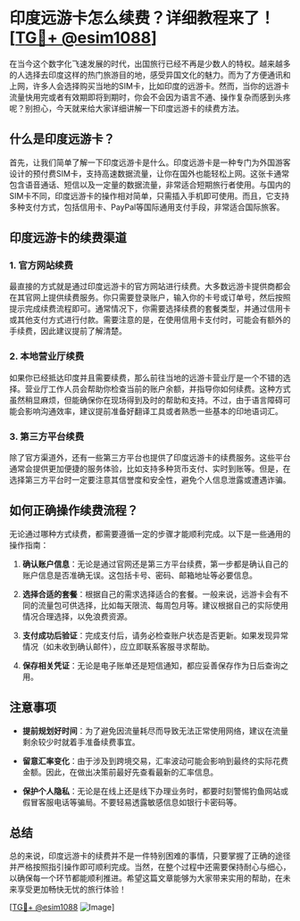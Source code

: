# 印度远游卡怎么续费？详细教程来了！[[TG💪+ @esim1088](https://t.me/s/esim1088)]

在当今这个数字化飞速发展的时代，出国旅行已经不再是少数人的特权。越来越多的人选择去印度这样的热门旅游目的地，感受异国文化的魅力。而为了方便通讯和上网，许多人会选择购买当地的SIM卡，比如印度的远游卡。然而，当你的远游卡流量快用完或者有效期即将到期时，你会不会因为语言不通、操作复杂而感到头疼呢？别担心，今天就来给大家详细讲解一下印度远游卡的续费方法。

## 什么是印度远游卡？

首先，让我们简单了解一下印度远游卡是什么。印度远游卡是一种专门为外国游客设计的预付费SIM卡，支持高速数据流量，让你在国外也能轻松上网。这张卡通常包含语音通话、短信以及一定量的数据流量，非常适合短期旅行者使用。与国内的SIM卡不同，印度远游卡的操作相对简单，只需插入手机即可使用。而且，它支持多种支付方式，包括信用卡、PayPal等国际通用支付手段，非常适合国际旅客。

## 印度远游卡的续费渠道

### 1. 官方网站续费

最直接的方式就是通过印度远游卡的官方网站进行续费。大多数远游卡提供商都会在其官网上提供续费服务。你只需要登录账户，输入你的卡号或订单号，然后按照提示完成续费流程即可。通常情况下，你需要选择续费的套餐类型，并通过信用卡或其他支付方式进行付款。需要注意的是，在使用信用卡支付时，可能会有额外的手续费，因此建议提前了解清楚。

### 2. 本地营业厅续费

如果你已经抵达印度并且需要续费，那么前往当地的远游卡营业厅是一个不错的选择。营业厅工作人员会帮助你检查当前的账户余额，并指导你如何续费。这种方式虽然稍显麻烦，但能确保你在现场得到及时的帮助和支持。不过，由于语言障碍可能会影响沟通效率，建议提前准备好翻译工具或者熟悉一些基本的印地语词汇。

### 3. 第三方平台续费

除了官方渠道外，还有一些第三方平台也提供了印度远游卡的续费服务。这些平台通常会提供更加便捷的服务体验，比如支持多种货币支付、实时到账等。但是，在选择第三方平台时一定要注意其信誉度和安全性，避免个人信息泄露或遭遇诈骗。

## 如何正确操作续费流程？

无论通过哪种方式续费，都需要遵循一定的步骤才能顺利完成。以下是一些通用的操作指南：

1. **确认账户信息**：无论是通过官网还是第三方平台续费，第一步都是确认自己的账户信息是否准确无误。这包括卡号、密码、邮箱地址等必要信息。
   
2. **选择合适的套餐**：根据自己的需求选择适合的套餐。一般来说，远游卡会有不同的流量包可供选择，比如每天限流、每周包月等。建议根据自己的实际使用情况合理选择，以免浪费资源。

3. **支付成功后验证**：完成支付后，请务必检查账户状态是否更新。如果发现异常情况（如未收到确认邮件），应立即联系客服寻求帮助。

4. **保存相关凭证**：无论是电子账单还是短信通知，都应妥善保存作为日后查询之用。

## 注意事项

- **提前规划好时间**：为了避免因流量耗尽而导致无法正常使用网络，建议在流量剩余较少时就着手准备续费事宜。
  
- **留意汇率变化**：由于涉及到跨境交易，汇率波动可能会影响到最终的实际花费金额。因此，在做出决策前最好先查看最新的汇率信息。

- **保护个人隐私**：无论是在线上还是线下办理业务时，都要时刻警惕钓鱼网站或假冒客服电话等骗局。不要轻易透露敏感信息如银行卡密码等。

## 总结

总的来说，印度远游卡的续费并不是一件特别困难的事情，只要掌握了正确的途径并严格按照指引操作即可顺利完成。当然，在整个过程中还需要保持耐心与细心，以确保每一个环节都能顺利推进。希望这篇文章能够为大家带来实用的帮助，在未来享受更加畅快无忧的旅行体验！

[[TG💪+ @esim1088](https://t.me/s/esim1088) ![Image](https://i.postimg.cc/4NQfJmqS/Snipaste-2025-05-13-00-14-12.png)]